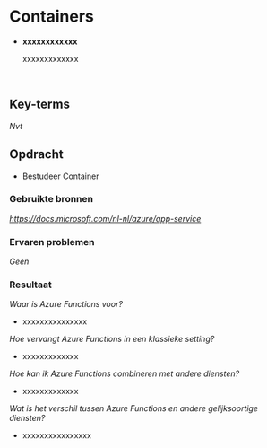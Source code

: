 # **Containers**



- **xxxxxxxxxxxx**

    xxxxxxxxxxxxx
    
<br>

## **Key-terms**

*Nvt*

## **Opdracht**

- Bestudeer Container

### **Gebruikte bronnen**

*<https://docs.microsoft.com/nl-nl/azure/app-service>*

### **Ervaren problemen**

*Geen*

### **Resultaat**

*Waar is Azure Functions voor?*

- xxxxxxxxxxxxxxx

*Hoe vervangt Azure Functions in een klassieke setting?*

- xxxxxxxxxxxxx

*Hoe kan ik Azure Functions combineren met andere diensten?*

- xxxxxxxxxxxxx

*Wat is het verschil tussen Azure Functions en andere gelijksoortige diensten?*

- xxxxxxxxxxxxxxxx